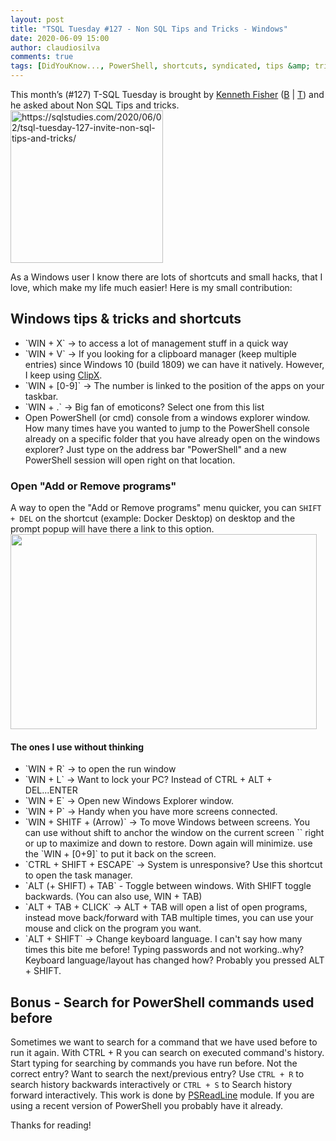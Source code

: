 ```yaml
---
layout: post
title: "TSQL Tuesday #127 - Non SQL Tips and Tricks - Windows"
date: 2020-06-09 15:00
author: claudiosilva
comments: true
tags: [DidYouKnow..., PowerShell, shortcuts, syndicated, tips &amp; tricks, TSQL2sDay]
---
```

This month’s (#127) T-SQL Tuesday is brought by <a href="https://sqlstudies.com/2020/06/02/tsql-tuesday-127-invite-non-sql-tips-and-tricks/">Kenneth Fisher</a> (<a href="https://sqlstudies.com/">B</a> \| <a href="https://twitter.com/sqlstudent144">T</a>) and he asked about Non SQL Tips and tricks.
<img src="https://claudioessilva.github.io/img/2017/09/tsql2sday.jpg" alt="https://sqlstudies.com/2020/06/02/tsql-tuesday-127-invite-non-sql-tips-and-tricks/" width="244" height="244" class="aligncenter size-full wp-image-599" />

As a Windows user I know there are lots of shortcuts and small hacks, that I love, which make my life much easier!
Here is my small contribution:

<h2>Windows tips &amp; tricks and shortcuts</h2>

<ul>
<li>`WIN + X` -> to access a lot of management stuff in a quick way</li>
<li>`WIN + V` -> If you looking for a clipboard manager (keep multiple entries) since Windows 10 (build 1809) we can have it natively. However, I keep using <a href="https://bluemars.org/clipx/">ClipX</a>.</li>
<li>`WIN + [0-9]` -> The number is linked to the position of the apps on your taskbar.</li>
<li>`WIN + .` -> Big fan of emoticons? Select one from this list</li>
<li>Open PowerShell (or cmd) console from a windows explorer window. How many times have you wanted to jump to the PowerShell console already on a specific folder that you have already open on the windows explorer? Just type on the address bar "PowerShell" and a new PowerShell session will open right on that location.</li>
</ul>

<h3>Open "Add or Remove programs"</h3>

A way to open the "Add or Remove programs" menu quicker, you can `SHIFT + DEL` on the shortcut (example: Docker Desktop) on desktop and the prompt popup will have there a link to this option.
<img src="https://claudioessilva.github.io/img/2020/06/addremoveprogramshortcut.png" alt="" width="490" height="312" class="aligncenter size-full wp-image-2166" />

<h4>The ones I use without thinking</h4>

<ul>
<li>`WIN + R` -> to open the run window</li>
<li>`WIN + L` -> Want to lock your PC? Instead of CTRL + ALT + DEL...ENTER</li>
<li>`WIN + E` -> Open new Windows Explorer window.</li>
<li>`WIN + P` -> Handy when you have more screens connected.</li>
<li>`WIN + SHITF + (Arrow)` -> To move Windows between screens. You can use without shift to anchor the window on the current screen `` right or up to maximize and down to restore. Down again will minimize. use the `WIN + [0+9]` to put it back on the screen.</li>
<li>`CTRL + SHIFT + ESCAPE` -> System is unresponsive? Use this shortcut to open the task manager.</li>
<li>`ALT (+ SHIFT) + TAB` - Toggle between windows. With SHIFT toggle backwards. (You can also use, WIN + TAB)</li>
<li>`ALT + TAB + CLICK` -> ALT + TAB will open a list of open programs, instead move back/forward with TAB multiple times, you can use your mouse and click on the program you want.</li>
<li>`ALT + SHIFT` -> Change keyboard language. I can't say how many times this bite me before! Typing passwords and not working..why? Keyboard language/layout has changed how? Probably you pressed ALT + SHIFT. </li>
</ul>

<h2>Bonus - Search for PowerShell commands used before</h2>

Sometimes we want to search for a command that we have used before to run it again. With CTRL + R you can search on executed command's history. Start typing for searching by commands you have run before.
Not the correct entry? Want to search the next/previous entry?
Use `CTRL + R` to search history backwards interactively or `CTRL + S` to Search history forward interactively. This work is done by <a href="https://github.com/PowerShell/PSReadLine">PSReadLine</a> module. If you are using a recent version of PowerShell you probably have it already.

Thanks for reading!
